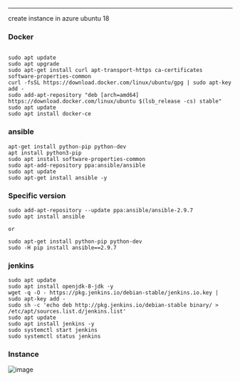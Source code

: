 ------------------------------------------------------------------------------------------------------------------------------------------------------------

create instance in azure ubuntu 18

### Docker
~~~

sudo apt update
sudo apt upgrade
sudo apt-get install curl apt-transport-https ca-certificates software-properties-common
curl -fsSL https://download.docker.com/linux/ubuntu/gpg | sudo apt-key add -
sudo add-apt-repository "deb [arch=amd64] https://download.docker.com/linux/ubuntu $(lsb_release -cs) stable"
sudo apt update
sudo apt install docker-ce
~~~

### ansible

~~~
apt-get install python-pip python-dev
apt install python3-pip
sudo apt install software-properties-common
sudo apt-add-repository ppa:ansible/ansible
sudo apt update
sudo apt-get install ansible -y

~~~

### Specific version

~~~
sudo add-apt-repository --update ppa:ansible/ansible-2.9.7
sudo apt install ansible

or 

sudo apt-get install python-pip python-dev
sudo -H pip install ansible==2.9.7
~~~


### jenkins

~~~
sudo apt update	
sudo apt install openjdk-8-jdk -y
wget -q -O - https://pkg.jenkins.io/debian-stable/jenkins.io.key | sudo apt-key add -
sudo sh -c 'echo deb http://pkg.jenkins.io/debian-stable binary/ > /etc/apt/sources.list.d/jenkins.list'
sudo apt update
sudo apt install jenkins -y
sudo systemctl start jenkins
sudo systemctl status jenkins

~~~


### Instance

![image](https://user-images.githubusercontent.com/33985509/127038871-eb1d3376-c800-439b-8659-aadc9424b365.png)
